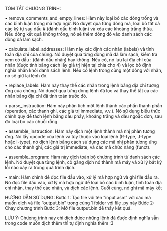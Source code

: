 TÓM TẮT CHƯƠNG TRÌNH:

•  remove_comments_and_empty_lines: Hàm này loại bỏ các dòng trống và các bình luận trong mã hợp ngữ. Nó duyệt qua từng dòng mã, loại bỏ tất cả các ký tự sau dấu # (đánh dấu bình luận) và xóa các khoảng trắng thừa. Nếu dòng kết quả không trống, nó sẽ thêm dòng đó vào danh sách các dòng đã làm sạch.

•  calculate_label_addresses: Hàm này xác định các nhãn (labels) và tính toán địa chỉ của chúng. Nó duyệt qua từng dòng mã đã làm sạch, kiểm tra xem có dấu : (đánh dấu nhãn) hay không. Nếu có, nó lưu lại địa chỉ của nhãn (được tính bằng cách lấy giá trị hiện tại chia cho 4) và lọc bỏ định nghĩa nhãn khỏi danh sách lệnh. Nếu có lệnh trong cùng một dòng với nhãn, nó sẽ giữ lại lệnh đó.

•  replace_labels: Hàm này thay thế các nhãn trong lệnh bằng địa chỉ tương ứng của chúng. Nó duyệt qua từng dòng lệnh đã lọc và thay thế tất cả các nhãn bằng địa chỉ đã tính toán trước đó.

•  parse_instruction: Hàm này phân tích một lệnh thành các phần thành phần (operation, các thanh ghi, các giá trị immediate, v.v.). Nó sử dụng biểu thức chính quy để tách lệnh bằng dấu phẩy, khoảng trắng và dấu ngoặc đơn, sau đó loại bỏ các chuỗi rỗng.

•  assemble_instruction: Hàm này dịch một lệnh thành mã nhị phân tương ứng. Nó lấy opcode của lệnh và tùy thuộc vào loại lệnh (R-type, J-type hoặc I-type), nó dịch lệnh bằng cách sử dụng các mã nhị phân tương ứng cho các thanh ghi, các giá trị immediate, và các mã chức năng (funct).

•  assemble_program: Hàm này dịch toàn bộ chương trình từ danh sách các lệnh. Nó duyệt qua từng lệnh, cố gắng dịch nó thành mã máy và xử lý bất kỳ lỗi nào xảy ra trong quá trình dịch.

•  main: Hàm chính để đọc file đầu vào, xử lý mã hợp ngữ và ghi file đầu ra. Nó đọc file đầu vào, xử lý mã hợp ngữ để loại bỏ các bình luận, tính toán địa chỉ nhãn, thay thế các nhãn, và dịch các lệnh. Cuối cùng, nó ghi mã máy kết

HƯỚNG DẪN SỬ DỤNG:
Bước 1: Tạo file với tên “input.asm” với các mã muốn dịch và file “output.bin” trong cùng 1 folder với file .py này
Bước 2: Chạy chương trình
Bước 3: Mở file output.bin để thấy kết quả.

LƯU Ý:
Chương trình này chỉ dịch được những lệnh đã được định nghĩa sẵn trong code muốn dịch thêm thì tự định nghĩa thêm :3
